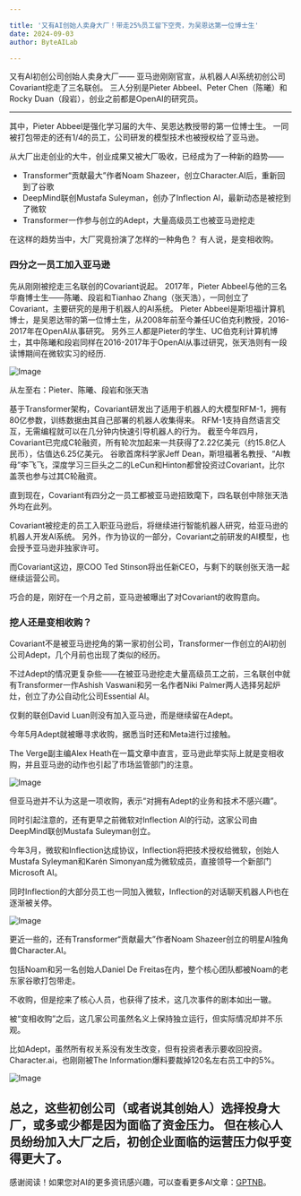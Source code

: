 ```yaml
---

title: '又有AI创始人卖身大厂！带走25%员工留下空壳，为吴恩达第一位博士生'
date: 2024-09-03
author: ByteAILab

---
```


又有AI初创公司创始人卖身大厂——
亚马逊刚刚官宣，从机器人AI系统初创公司Covariant挖走了三名联创。
三人分别是Pieter Abbeel、Peter Chen（陈曦）和Rocky Duan（段岩），创业之前都是OpenAI的研究员。

---

其中，Pieter Abbeel是强化学习届的大牛、吴恩达教授带的第一位博士生。
一同被打包带走的还有1/4的员工，公司研发的模型技术也被授权给了亚马逊。

从大厂出走创业的大牛，创业成果又被大厂吸收，已经成为了一种新的趋势——
- Transformer“贡献最大”作者Noam Shazeer，创立Character.AI后，重新回到了谷歌
- DeepMind联创Mustafa Suleyman，创办了Inflection AI，最新动态是被挖到了微软
- Transformer一作参与创立的Adept，大量高级员工也被亚马逊挖走

在这样的趋势当中，大厂究竟扮演了怎样的一种角色？
有人说，是变相收购。

### 四分之一员工加入亚马逊
先从刚刚被挖走三名联创的Covariant说起。
2017年，Pieter Abbeel与他的三名华裔博士生——陈曦、段岩和Tianhao Zhang（张天浩），一同创立了Covariant，主要研究的是用于机器人的AI系统。
Pieter Abbeel是斯坦福计算机博士，是吴恩达带的第一位博士生，从2008年前至今兼任UC伯克利教授，2016-2017年在OpenAI从事研究。
另外三人都是Pieter的学生、UC伯克利计算机博士，其中陈曦和段岩同样在2016-2017年于OpenAI从事过研究，张天浩则有一段读博期间在微软实习的经历.

![Image](http://www.jesonc.com/Ft1oVcuBy21D2A4tGzR6J9ATMIIh)

从左至右：Pieter、陈曦、段岩和张天浩

基于Transformer架构，Covariant研发出了适用于机器人的大模型RFM-1，拥有80亿参数，训练数据由其自己部署的机器人收集得来。
RFM-1支持自然语言交互，无需编程就可以在几分钟内快速引导机器人的行为。
截至今年四月，Covariant已完成C轮融资，所有轮次加起来一共获得了2.22亿美元（约15.8亿人民币），估值达6.25亿美元。
谷歌首席科学家Jeff Dean，斯坦福著名教授、“AI教母”李飞飞，深度学习三巨头之二的LeCun和Hinton都曾投资过Covariant，比尔盖茨也参与过其C轮融资。

直到现在，Covariant有四分之一员工都被亚马逊招致麾下，四名联创中除张天浩外均在此列。

Covariant被挖走的员工入职亚马逊后，将继续进行智能机器人研究，给亚马逊的机器人开发AI系统。
另外，作为协议的一部分，Covariant之前研发的AI模型，也会授予亚马逊非独家许可。

而Covariant这边，原COO Ted Stinson将出任新CEO，与剩下的联创张天浩一起继续运营公司。

巧合的是，刚好在一个月之前，亚马逊被曝出了对Covariant的收购意向。

### 挖人还是变相收购？
Covariant不是被亚马逊挖角的第一家初创公司，Transformer一作创立的AI初创公司Adept，几个月前也出现了类似的经历。

不过Adept的情况更复杂些——在被亚马逊挖走大量高级员工之前，三名联创中就有Transformer一作Ashish Vaswani和另一名作者Niki Palmer两人选择另起炉灶，创立了办公自动化公司Essential AI。

仅剩的联创David Luan则没有加入亚马逊，而是继续留在Adept。

今年5月Adept就被曝寻求收购，据悉当时还和Meta进行过接触。

The Verge副主编Alex Heath在一篇文章中直言，亚马逊此举实际上就是变相收购，并且亚马逊的动作也引起了市场监管部门的注意。

![Image](http://www.jesonc.com/FvMl8Bebn3nOM3yez-mpxZaCjFoy)

但亚马逊并不认为这是一项收购，表示“对拥有Adept的业务和技术不感兴趣”。

同时引起注意的，还有更早之前微软对Inflection AI的行动，这家公司由DeepMind联创Mustafa Suleyman创立。

今年3月，微软和Inflection达成协议，Inflection将把技术授权给微软，创始人Mustafa Syleyman和Karén Simonyan成为微软成员，直接领导一个新部门Microsoft AI。

同时Inflection的大部分员工也一同加入微软，Inflection的对话聊天机器人Pi也在逐渐被关停。

![Image](http://www.jesonc.com/FhU4K-XxqT9BPXbyoKpXlqxHKNd5)

更近一些的，还有Transformer“贡献最大”作者Noam Shazeer创立的明星AI独角兽Character.AI。

包括Noam和另一名创始人Daniel De Freitas在内，整个核心团队都被Noam的老东家谷歌打包带走。

不收购，但是挖来了核心人员，也获得了技术，这几次事件的剧本如出一辙。

被“变相收购”之后，这几家公司虽然名义上保持独立运行，但实际情况却并不乐观。

比如Adept，虽然所有权关系没有发生改变，但有投资者表示要收回投资。
Character.ai，也刚刚被The Information爆料要裁掉120名左右员工中的5%。

![Image](http://www.jesonc.com/FqoQnQBdqzYr_IAudWlAIDtJd3w4)

总之，这些初创公司（或者说其创始人）选择投身大厂，或多或少都是因为面临了资金压力。
但在核心人员纷纷加入大厂之后，初创企业面临的运营压力似乎变得更大了。
---
感谢阅读！如果您对AI的更多资讯感兴趣，可以查看更多AI文章：[GPTNB](https://gptnb.com)。